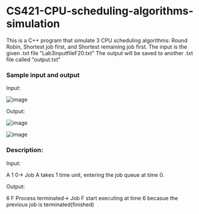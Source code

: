 # CS421-CPU-scheduling-algorithms-simulation

This is a C++ program that simulate 3 CPU scheduling algorithms: Round Robin, Shortest job first, and Shortest remaining job first.
The input is the given .txt file "Lab3inputfileF20.txt"
The output will be saved to another .txt file called "output.txt"

### Sample input and output
Input:

![image](https://user-images.githubusercontent.com/74754572/132957096-7156ec71-c6e1-43e6-bd57-2bd571b6ce9c.png)


Output:

![image](https://user-images.githubusercontent.com/74754572/132957060-bd480017-c4f1-4fe8-9cc5-975ca514b784.png)

![image](https://user-images.githubusercontent.com/74754572/132957070-5126ea76-59b0-4ace-b94a-59f277d2e1a5.png)


### Description:

Input:

A 1 0-> Job A takes 1 time unit, entering the job queue at time 0.

Output:

6 F    Process terminated-> Job F start executing at time 6 becasue the previous job is terminated(finished)

